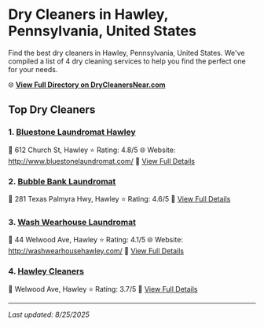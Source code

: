 # Dry Cleaners in Hawley, Pennsylvania, United States

Find the best dry cleaners in Hawley, Pennsylvania, United States. We've compiled a list of 4 dry cleaning services to help you find the perfect one for your needs.

🌐 **[View Full Directory on DryCleanersNear.com](https://drycleanersnear.com/city/US/Pennsylvania/Hawley)**

## Top Dry Cleaners

### 1. [Bluestone Laundromat Hawley](https://drycleanersnear.com/dryCleaner/6860f2ed9e55fd3072cb38cc/bluestone-laundromat-hawley)
📍 612 Church St, Hawley
⭐ Rating: 4.8/5
🌐 Website: http://www.bluestonelaundromat.com/
🔗 [View Full Details](https://drycleanersnear.com/dryCleaner/6860f2ed9e55fd3072cb38cc/bluestone-laundromat-hawley)

### 2. [Bubble Bank Laundromat](https://drycleanersnear.com/dryCleaner/6860f2e89e55fd3072cb375d/bubble-bank-laundromat)
📍 281 Texas Palmyra Hwy, Hawley
⭐ Rating: 4.6/5
🔗 [View Full Details](https://drycleanersnear.com/dryCleaner/6860f2e89e55fd3072cb375d/bubble-bank-laundromat)

### 3. [Wash Wearhouse Laundromat](https://drycleanersnear.com/dryCleaner/6860f2e89e55fd3072cb3771/wash-wearhouse-laundromat)
📍 44 Welwood Ave, Hawley
⭐ Rating: 4.1/5
🌐 Website: http://washwearhousehawley.com/
🔗 [View Full Details](https://drycleanersnear.com/dryCleaner/6860f2e89e55fd3072cb3771/wash-wearhouse-laundromat)

### 4. [Hawley Cleaners](https://drycleanersnear.com/dryCleaner/6860f2ed9e55fd3072cb38eb/hawley-cleaners)
📍 Welwood Ave, Hawley
⭐ Rating: 3.7/5
🔗 [View Full Details](https://drycleanersnear.com/dryCleaner/6860f2ed9e55fd3072cb38eb/hawley-cleaners)


---

*Last updated: 8/25/2025*
